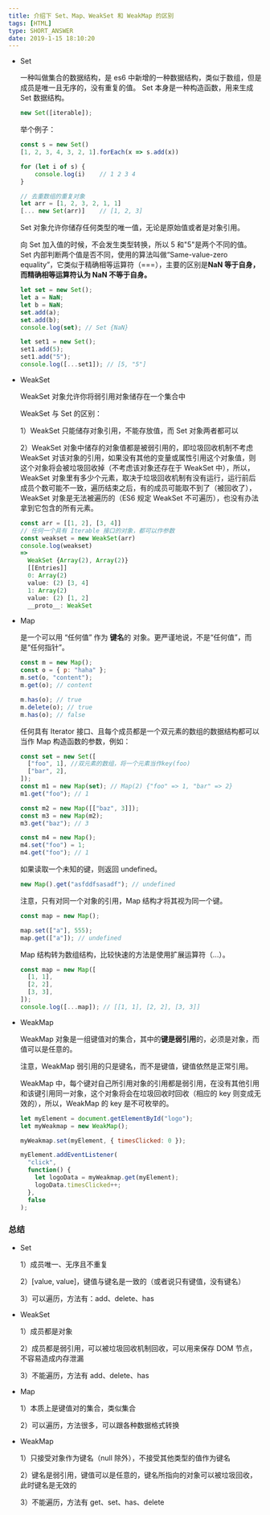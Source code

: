 ```yaml
---
title: 介绍下 Set、Map、WeakSet 和 WeakMap 的区别
tags: [HTML]
type: SHORT_ANSWER
date: 2019-1-15 18:10:20
---
```


- Set

  一种叫做集合的数据结构，是 es6 中新增的一种数据结构，类似于数组，但是成员是唯一且无序的，没有重复的值。
  Set 本身是一种构造函数，用来生成 Set 数据结构。

  ```js
  new Set([iterable]);
  ```

  举个例子：

  ```js
  const s = new Set()
  [1, 2, 3, 4, 3, 2, 1].forEach(x => s.add(x))

  for (let i of s) {
      console.log(i)	// 1 2 3 4
  }

  // 去重数组的重复对象
  let arr = [1, 2, 3, 2, 1, 1]
  [... new Set(arr)]	// [1, 2, 3]
  ```

  Set 对象允许你储存任何类型的唯一值，无论是原始值或者是对象引用。

  向 Set 加入值的时候，不会发生类型转换，所以 5 和"5"是两个不同的值。Set 内部判断两个值是否不同，使用的算法叫做“Same-value-zero equality”，它类似于精确相等运算符（===），主要的区别是**NaN 等于自身，而精确相等运算符认为 NaN 不等于自身。**

  ```js
  let set = new Set();
  let a = NaN;
  let b = NaN;
  set.add(a);
  set.add(b);
  console.log(set); // Set {NaN}

  let set1 = new Set();
  set1.add(5);
  set1.add("5");
  console.log([...set1]); // [5, "5"]
  ```

- WeakSet

  WeakSet 对象允许你将弱引用对象储存在一个集合中

  WeakSet 与 Set 的区别：

  1）WeakSet 只能储存对象引用，不能存放值，而 Set 对象两者都可以

  2）WeakSet 对象中储存的对象值都是被弱引用的，即垃圾回收机制不考虑 WeakSet 对该对象的引用，如果没有其他的变量或属性引用这个对象值，则这个对象将会被垃圾回收掉（不考虑该对象还存在于 WeakSet 中），所以，WeakSet 对象里有多少个元素，取决于垃圾回收机制有没有运行，运行前后成员个数可能不一致，遍历结束之后，有的成员可能取不到了（被回收了），WeakSet 对象是无法被遍历的（ES6 规定 WeakSet 不可遍历），也没有办法拿到它包含的所有元素。

  ```js
  const arr = [[1, 2], [3, 4]]
  // 任何一个具有 Iterable 接口的对象，都可以作参数
  const weakset = new WeakSet(arr)
  console.log(weakset)
  =>
    WeakSet {Array(2), Array(2)}
    [[Entries]]
    0: Array(2)
    value: (2) [3, 4]
    1: Array(2)
    value: (2) [1, 2]
    __proto__: WeakSet
  ```

- Map

  是一个可以用 “任何值” 作为 **键名**的 对象。更严谨地说，不是“任何值”，而是“任何指针”。

  ```js
  const m = new Map();
  const o = { p: "haha" };
  m.set(o, "content");
  m.get(o); // content

  m.has(o); // true
  m.delete(o); // true
  m.has(o); // false
  ```

  任何具有 Iterator 接口、且每个成员都是一个双元素的数组的数据结构都可以当作 Map 构造函数的参数，例如：

  ```js
  const set = new Set([
    ["foo", 1], //双元素的数组，将一个元素当作key(foo)
    ["bar", 2],
  ]);
  const m1 = new Map(set); // Map(2) {"foo" => 1, "bar" => 2}
  m1.get("foo"); // 1

  const m2 = new Map([["baz", 3]]);
  const m3 = new Map(m2);
  m3.get("baz"); // 3

  const m4 = new Map();
  m4.set("foo") = 1;
  m4.get("foo"); // 1
  ```

  如果读取一个未知的键，则返回 undefined。

  ```js
  new Map().get("asfddfsasadf"); // undefined
  ```

  注意，只有对同一个对象的引用，Map 结构才将其视为同一个键。

  ```js
  const map = new Map();

  map.set(["a"], 555);
  map.get(["a"]); // undefined
  ```

  Map 结构转为数组结构，比较快速的方法是使用扩展运算符（...）。

  ```js
  const map = new Map([
    [1, 1],
    [2, 2],
    [3, 3],
  ]);
  console.log([...map]); // [[1, 1], [2, 2], [3, 3]]
  ```

- WeakMap

  WeakMap 对象是一组键值对的集合，其中的**键是弱引用**的，必须是对象，而值可以是任意的。

  注意，WeakMap 弱引用的只是键名，而不是键值，键值依然是正常引用。

  WeakMap 中，每个键对自己所引用对象的引用都是弱引用，在没有其他引用和该键引用同一对象，这个对象将会在垃圾回收时回收（相应的 key 则变成无效的），所以，WeakMap 的 key 是不可枚举的。

  ```js
  let myElement = document.getElementById("logo");
  let myWeakmap = new WeakMap();

  myWeakmap.set(myElement, { timesClicked: 0 });

  myElement.addEventListener(
    "click",
    function() {
      let logoData = myWeakmap.get(myElement);
      logoData.timesClicked++;
    },
    false
  );
  ```

### 总结

- Set

  1）成员唯一、无序且不重复

  2）[value, value]，键值与键名是一致的（或者说只有键值，没有键名）

  3）可以遍历，方法有：add、delete、has

- WeakSet

  1）成员都是对象

  2）成员都是弱引用，可以被垃圾回收机制回收，可以用来保存 DOM 节点，不容易造成内存泄漏

  3）不能遍历，方法有 add、delete、has

- Map

  1）本质上是键值对的集合，类似集合

  2）可以遍历，方法很多，可以跟各种数据格式转换

- WeakMap

  1）只接受对象作为键名（null 除外），不接受其他类型的值作为键名

  2）键名是弱引用，键值可以是任意的，键名所指向的对象可以被垃圾回收，此时键名是无效的

  3）不能遍历，方法有 get、set、has、delete
